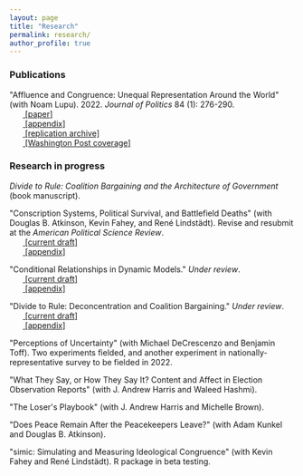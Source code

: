 ```yaml
---
layout: page
title: "Research"
permalink: research/
author_profile: true
---
```


### Publications

"Affluence and Congruence: Unequal Representation Around the World" (with Noam Lupu). 2022. *Journal of Politics* 84 (1): 276-290.
<br>&nbsp;&nbsp;&nbsp;&nbsp;&nbsp;&nbsp;<span style="padding-right:5%"><a href='{{ "/download/Lupu-Warner-Affluence.pdf" | relative_url }}'><i class='fas fa-file-pdf'></i> [paper]</a></span>
<br>&nbsp;&nbsp;&nbsp;&nbsp;&nbsp;&nbsp;<span style="padding-right:5%"><a href='{{ "/download/Lupu-Warner-Appendix.pdf" | relative_url }}'><i class='fas fa-file-pdf'></i> [appendix]</a></span>
<br>&nbsp;&nbsp;&nbsp;&nbsp;&nbsp;&nbsp;<span style="padding-right:5%"><a href='https://dataverse.harvard.edu/dataset.xhtml?persistentId=doi:10.7910/DVN/DBNBEU'><i class='fas fa-code-branch'></i> [replication archive]</a></span>
<br>&nbsp;&nbsp;&nbsp;&nbsp;&nbsp;&nbsp;<span style="padding-right:5%"><a href='https://www.washingtonpost.com/politics/2021/06/15/voters-around-world-think-their-governments-are-out-touch-they-have-point/'><i class='fas fa-bullhorn'></i> [Washington Post coverage]</a></span>

### Research in progress
*Divide to Rule: Coalition Bargaining and the Architecture of Government* (book manuscript).

"Conscription Systems, Political Survival, and Battlefield Deaths" (with Douglas B. Atkinson, Kevin Fahey, and René Lindstädt). Revise and resubmit at the *American Political Science Review*.
<br>&nbsp;&nbsp;&nbsp;&nbsp;&nbsp;&nbsp;<span style="padding-right:5%"><a href='{{ "/download/Atkinson-et-al-Conscription.pdf" | relative_url }}'><i class='fas fa-file-pdf'></i> [current draft]</a></span>
<br>&nbsp;&nbsp;&nbsp;&nbsp;&nbsp;&nbsp;<span style="padding-right:5%"><a href='{{ "/download/Atkinson-et-al-Conscription-Appendix.pdf" | relative_url }}'><i class='fas fa-file-pdf'></i> [appendix]</a> </span>

"Conditional Relationships in Dynamic Models." *Under review*.
<br>&nbsp;&nbsp;&nbsp;&nbsp;&nbsp;&nbsp;<span style="padding-right:5%"><a href='{{ "/download/Warner-Conditional-Relationships.pdf" | relative_url }}'><i class='fas fa-file-pdf'></i> [current draft]</a></span>
<br>&nbsp;&nbsp;&nbsp;&nbsp;&nbsp;&nbsp;<span style="padding-right:5%"><a href='{{ "/download/Warner-Conditional-Relationships-Appendix.pdf" | relative_url }}'><i class='fas fa-file-pdf'></i> [appendix]</a></span>

"Divide to Rule: Deconcentration and Coalition Bargaining." *Under review*.
<br>&nbsp;&nbsp;&nbsp;&nbsp;&nbsp;&nbsp;<span style="padding-right:5%"><a href='{{ "/download/Warner-Divide-to-Rule.pdf" | relative_url }}'><i class='fas fa-file-pdf'></i> [current draft]</a></span>
<br>&nbsp;&nbsp;&nbsp;&nbsp;&nbsp;&nbsp;<span style="padding-right:5%"><a href='{{ "/download/Warner-Divide-to-Rule-Appendix.pdf" | relative_url }}'><i class='fas fa-file-pdf'></i> [appendix]</a> </span>

"Perceptions of Uncertainty" (with Michael DeCrescenzo and Benjamin Toff). Two experiments fielded, and another experiment in nationally-representative survey to be fielded in 2022.

"What They Say, or How They Say It? Content and Affect in Election Observation Reports" (with J. Andrew Harris and Waleed Hashmi).

"The Loser's Playbook" (with J. Andrew Harris and Michelle Brown).

"Does Peace Remain After the Peacekeepers Leave?" (with Adam Kunkel and Douglas B. Atkinson).

"simic: Simulating and Measuring Ideological Congruence" (with Kevin Fahey and René Lindstädt). R package in beta testing.
